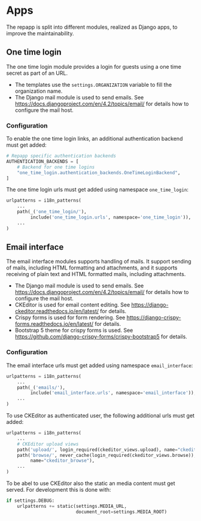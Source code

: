 # Apps

The repapp is split into different modules, realized as Django apps, to improve the maintainability.

## One time login

The one time login module provides a login for guests using a one time secret as part of an URL.

- The templates use the `settings.ORGANIZATION` variable to fill the organization name.
- The Django mail module is used to send emails. See https://docs.djangoproject.com/en/4.2/topics/email/ for details how to configure the mail host.

### Configuration

To enable the one time login links, an additional authentication backend must get added:

```Python
# Repapp specific authentication backends
AUTHENTICATION_BACKENDS = [
    # Backend for one time logins
    "one_time_login.authentication_backends.OneTimeLoginBackend",
]
```

The one time login urls must get added using namespace `one_time_login`:

```Python
urlpatterns = i18n_patterns(
    ...
    path(_('one_time_login/'),
         include('one_time_login.urls', namespace='one_time_login')),
    ...
)
```

## Email interface

The email interface modules supports handling of mails. It support sending of mails, including HTML formatting and attachments, and it supports receiving of plain text and HTML formatted mails, including attachments.

- The Django mail module is used to send emails. See https://docs.djangoproject.com/en/4.2/topics/email/ for details how to configure the mail host.
- CKEditor is used for email content editing. See https://django-ckeditor.readthedocs.io/en/latest/ for details.
- Crispy forms is used for form rendering. See https://django-crispy-forms.readthedocs.io/en/latest/ for details.
- Bootstrap 5 theme for crispy forms is used. See https://github.com/django-crispy-forms/crispy-bootstrap5 for details.

### Configuration

The email interface urls must get added using namespace `email_interface`:

```Python
urlpatterns = i18n_patterns(
    ...
    path(_('emails/'),
         include('email_interface.urls', namespace='email_interface')),
    ...
)
```

To use CKEditor as authenticated user, the following additional urls must get added:

```Python
urlpatterns = i18n_patterns(
    ...
    # CKEditor upload views
    path('upload/', login_required(ckeditor_views.upload), name="ckeditor_upload"),
    path('browse/', never_cache(login_required(ckeditor_views.browse)),
         name="ckeditor_browse"),
    ...
)
```

To be abel to use CKEditor also the static an media content must get served. For development this is done with:

```Python
if settings.DEBUG:
    urlpatterns += static(settings.MEDIA_URL,
                          document_root=settings.MEDIA_ROOT)
```
